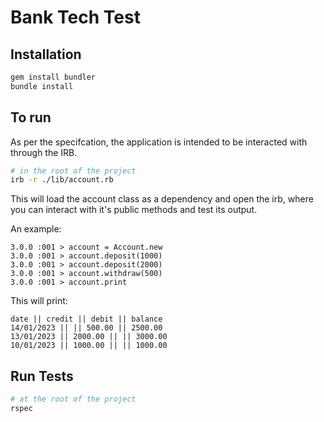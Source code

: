 # Bank Tech Test

## Installation

```bash
gem install bundler
bundle install
```

## To run

As per the specifcation, the application is intended to be interacted with through the IRB.

```bash
# in the root of the project
irb -r ./lib/account.rb
```

This will load the account class as a dependency and open the irb, where you can interact with it's public methods and test its output.

An example:

```irb
3.0.0 :001 > account = Account.new
3.0.0 :001 > account.deposit(1000)
3.0.0 :001 > account.deposit(2000)
3.0.0 :001 > account.withdraw(500)
3.0.0 :001 > account.print
```

This will print:

```
date || credit || debit || balance
14/01/2023 || || 500.00 || 2500.00
13/01/2023 || 2000.00 || || 3000.00
10/01/2023 || 1000.00 || || 1000.00
```

## Run Tests

```bash
# at the root of the project
rspec
```

